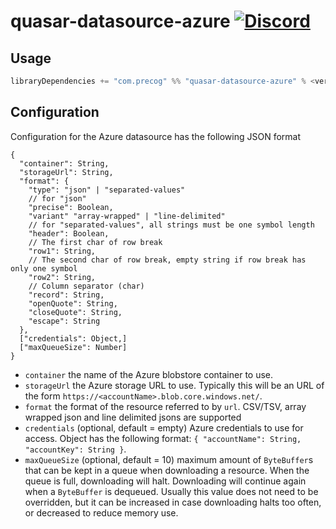 # quasar-datasource-azure [![Discord](https://img.shields.io/discord/373302030460125185.svg?logo=discord)](https://discord.gg/QNjwCg6)

## Usage

```sbt
libraryDependencies += "com.precog" %% "quasar-datasource-azure" % <version>
```

## Configuration

Configuration for the Azure datasource has the following JSON format

```
{
  "container": String,
  "storageUrl": String,
  "format": {
    "type": "json" | "separated-values"
    // for "json"
    "precise": Boolean,
    "variant" "array-wrapped" | "line-delimited"
    // for "separated-values", all strings must be one symbol length
    "header": Boolean,
    // The first char of row break
    "row1": String,
    // The second char of row break, empty string if row break has only one symbol
    "row2": String,
    // Column separator (char)
    "record": String,
    "openQuote": String,
    "closeQuote": String,
    "escape": String
  },
  ["credentials": Object,]
  ["maxQueueSize": Number]
}
```

* `container` the name of the Azure blobstore container to use.
* `storageUrl` the Azure storage URL to use. Typically this will be an URL of the form `https://<accountName>.blob.core.windows.net/`.
* `format` the format of the resource referred to by `url`. CSV/TSV, array wrapped json and line delimited jsons are supported
* `credentials` (optional, default = empty) Azure credentials to use for access. Object has the following format: `{ "accountName": String, "accountKey": String }`.
* `maxQueueSize` (optional, default = 10) maximum amount of `ByteBuffer`s that can be kept in a queue when downloading a resource.
  When the queue is full, downloading will halt. Downloading will continue again when a `ByteBuffer` is dequeued.
  Usually this value does not need to be overridden, but it can be increased in case downloading halts too often, or decreased to reduce memory use.
